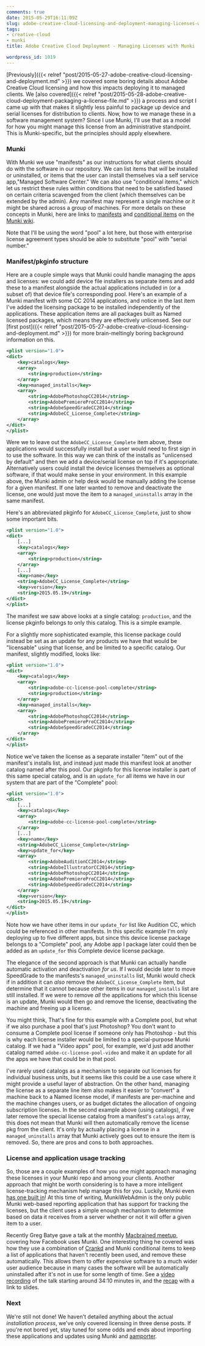 ```yaml
---
comments: true
date: 2015-05-29T16:11:09Z
slug: adobe-creative-cloud-licensing-and-deployment-managing-licenses-with-munki
tags:
- creative-cloud
- munki
title: Adobe Creative Cloud Deployment - Managing Licenses with Munki

wordpress_id: 1019
---
```


<!-- [![munki_transparent](images/2015/05/munki_transparent.png)](images/2015/05/munki_transparent.png) -->

[Previously]({{< relref "post/2015-05-27-adobe-creative-cloud-licensing-and-deployment.md" >}}) we covered some boring details about Adobe Creative Cloud licensing and how this impacts deploying it to managed clients. We [also covered]({{< relref "post/2015-05-28-adobe-creative-cloud-deployment-packaging-a-license-file.md" >}}) a process and script I came up with that makes it slightly less painful to package up device and serial licenses for distribution to clients. Now, how to we manage these in a software management system? Since I use Munki, I'll use that as a model for how you might manage this license from an administrative standpoint. This is Munki-specific, but the principles should apply elsewhere.



### Munki

With Munki we use "manifests" as our instructions for what clients should do with the software in our repository. We can list items that _will_ be installed or uninstalled, or items that the user can install themselves via a self service app,"Managed Software Center." We can also use "conditional items," which let us restrict these rules within conditions that need to be satisfied based on certain criteria scavenged from the client (which themselves can be extended by the admin). Any manifest may represent a single machine or it might be shared across a group of machines. For more details on these concepts in Munki, here are links to [manifests](https://github.com/munki/munki/wiki/Manifests) and [conditional items](https://github.com/munki/munki/wiki/Conditional-Items) on the [Munki wiki](https://github.com/munki/munki/wiki).

Note that I'll be using the word "pool" a lot here, but those with enterprise license agreement types should be able to substitute "pool" with "serial number."

### Manifest/pkginfo structure

Here are a couple simple ways that Munki could handle managing the apps and licenses: we could add device file installers as separate items and add these to a manifest alongside the actual applications included in (or a subset of) that device file's corresponding pool. Here's an example of a Munki manifest with some CC 2014 applications, and notice in the last item I've added the licensing package to be installed independently of the applications. These application items are all packages built as Named licensed packages, which means they are effectively unlicensed. See our [first post]({{< relref "post/2015-05-27-adobe-creative-cloud-licensing-and-deployment.md" >}}) for more brain-meltingly boring background information on this.

```xml
<plist version="1.0">
<dict>
    <key>catalogs</key>
    <array>
        <string>production</string>
    </array>
    <key>managed_installs</key>
    <array>
        <string>AdobePhotoshopCC2014</string>
        <string>AdobePremiereProCC2014</string>
        <string>AdobeSpeedGradeCC2014</string>
        <string>AdobeCC_License_Complete</string>
    </array>
</dict>
</plist>
```

Were we to leave out the `AdobeCC_License_Complete` item above, these applications would successfully install but a user would need to first sign in to use the software. In this way we can think of the installs as "unlicensed by default" and then we add a device/serial license on top if it's appropriate. Alternatively users could install the device licenses themselves as optional software, if that would make sense in your environment. In this example above, the Munki admin or help desk would be manually adding the license for a given manifest. If one later wanted to remove and deactivate the license, one would just move the item to a `managed_uninstalls` array in the same manifest.

Here's an abbreviated pkginfo for `AdobeCC_License_Complete`, just to show some important bits.

```xml
<plist version="1.0">
<dict>
    [...]
    <key>catalogs</key>
    <array>
        <string>production</string>
    </array>
    [...]
    <key>name</key>
    <string>AdobeCC_License_Complete</string>
    <key>version</key>
    <string>2015.05.19</string>
</dict>
</plist>
```

The manifest we saw above looks at a single catalog: `production`, and the license pkginfo belongs to only this catalog. This is a simple example.

For a slightly more sophisticated example, this license package could instead be set as an update for any products we have that would be "licensable" using that license, and be limited to a specific catalog. Our manifest, slightly modified, looks like:

```xml
<plist version="1.0">
<dict>
    <key>catalogs</key>
    <array>
        <string>adobe-cc-license-pool-complete</string>
        <string>production</string>
    </array>
    <key>managed_installs</key>
    <array>
        <string>AdobePhotoshopCC2014</string>
        <string>AdobePremiereProCC2014</string>
        <string>AdobeSpeedGradeCC2014</string>
    </array>
</dict>
</plist>
```

Notice we've taken the license as a separate installer "item" out of the manifest's installs list, and instead just made this manifest look at another catalog named after this pool. Our pkginfo for this license installer is part of this same special catalog, and is an `update_for` all items we have in our system that are part of the "Complete" pool:

```xml
<plist version="1.0">
<dict>
    [...]
    <key>catalogs</key>
    <array>
        <string>adobe-cc-license-pool-complete</string>
    </array>
    [...]
    <key>name</key>
    <string>AdobeCC_License_Complete</string>
    <key>update_for</key>
    <array>
        <string>AdobeAuditionCC2014</string>
        <string>AdobeIllustratorCC2014</string>
        <string>AdobePhotoshopCC2014</string>
        <string>AdobePremiereProCC2014</string>
        <string>AdobeSpeedGradeCC2014</string>
    </array>
    <key>version</key>
    <string>2015.05.19</string>
</dict>
</plist>
```

Note how we have other items in our `update_for` list like Audition CC, which could be referenced in other manifests. In this specific example I'm only deploying up to five different apps, but since this device license package belongs to a "Complete" pool, any Adobe app I package later could then be added as an `update_for` this Complete device license package.

The elegance of the second approach is that Munki can actually handle automatic activation and deactivation _for us_. If I would decide later to move SpeedGrade to the manifests's `managed_uninstalls` list, Munki would check if in addition it can _also_ remove the `AdobeCC_License_Complete` item, but determine that it cannot because other items in our `managed_installs` list are still installed. If we were to remove _all_ the applications for which this license is an update, Munki would then go and remove the license, deactivating the machine and freeing up a license.

You might think, That's fine for this example with a Complete pool, but what if we also purchase a pool that's just Photoshop? You don't want to consume a Complete pool license if someone only has Photoshop - but this is why each license installer would be limited to a special-purpose Munki catalog. If we had a "Video apps" pool, for example, we'd just add another catalog named `adobe-cc-license-pool-video` and make it an update for all the apps we have that could be in that pool.

I've rarely used catalogs as a mechanism to separate out licenses for individual business units, but it seems like this could be a use case where it might provide a useful layer of abstraction. On the other hand, managing the license as a separate line item also makes it easier to "convert" a machine back to a Named license model, if manifests are per-machine and the machine changes users, or as budget dictates the allocation of ongoing subscription licenses. In the second example above (using catalogs), if we later remove the special license catalog from a manifest's `catalogs` array, this does not mean that Munki will then automatically remove the license pkg from the client. It's only by actually placing a license in a `managed_uninstalls` array that Munki actively goes out to ensure the item is removed. So, there are pros and cons to both approaches.

### License and application usage tracking

So, those are a couple examples of how you one might approach managing these licenses in your Munki repo and among your clients. Another approach that might be worth considering is to have a more intelligent license-tracking mechanism help manage this for you. Luckily, Munki even [has one built in](https://github.com/munki/munki/wiki/License-Seat-Tracking)! At this time of writing, MunkiWebAdmin is the only public Munki web-based reporting application that has support for tracking the licenses, but the client uses a simple enough mechanism to determine based on data it receives from a server whether or not it will offer a given item to a user.

Recently Greg Batye gave a talk at the monthly [Macbrained meetup](http://macbrained.org/), covering how Facebook uses Munki. One interesting thing he covered was how they use a combination of [Crankd](https://github.com/google/macops/tree/master/crankd) and Munki conditional items to keep a list of applications that haven't recently been used, and remove these automatically. This allows them to offer expensive software to a much wider user audience because in many cases the software will be automatically uninstalled after it's not in use for some length of time. See a [video recording](http://www.ustream.tv/recorded/62281076) of the talk starting around 34:10 minutes in, and the [recap](http://macbrained.org/recap-may-quantcast) with a link to slides.

### Next

We're still not done! We haven't detailed anything about the actual _installation process_, we've only covered licensing in three dense posts. If you're not bored yet, stay tuned for some odds and ends about importing these applications and updates using Munki and [aamporter](https://github.com/timsutton/aamporter).
